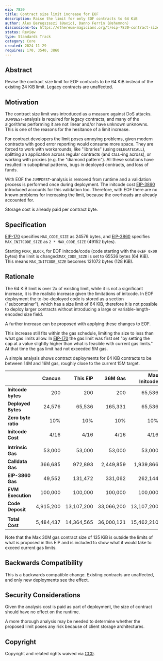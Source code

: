 ```yaml
---
eip: 7830
title: Contract size limit increase for EOF
description: Raise the limit for only EOF contracts to 64 KiB
author: Alex Beregszaszi (@axic), Danno Ferrin (@shemnon)
discussions-to: https://ethereum-magicians.org/t/eip-7830-contract-size-limit-increase-for-eof/21927
status: Review
type: Standards Track
category: Core
created: 2024-11-29
requires: 170, 3540, 3860
---
```


## Abstract

Revise the contract size limit for EOF contracts to be 64 KiB instead of the existing 24 KiB limit. Legacy contracts are unaffected.

## Motivation

The contract size limit was introduced as a measure against DoS attacks. `JUMPDEST`-analysis is required for legacy contracts, and many of the algorithms performing it are not linear and/or have unknown unknowns. This is one of the reasons for the hesitance of a limit increase.

For contract developers the limit poses annoying problems, given modern contracts with good error reporting would consume more space. They are forced to work with workarounds, like "libraries" (using `DELEGATECALL`), splitting an application across regular contracts (and `CALL`-ing across), or working with proxies (e.g. the "diamond pattern"). All these solutions have resulted in suboptimal patterns, bugs in deployed contracts, and loss of funds.

With EOF the `JUMPDEST`-analysis is removed from runtime and a validation process is performed once during deployment. The initcode cost [EIP-3860](./eip-3860.md) introduced accounts for this validation too. Therefore, with EOF there are no known problems for increasing the limit, because the overheads are already accounted for.

Storage cost is already paid per contract byte.

## Specification

[EIP-170](./eip-170.md) specifies `MAX_CODE_SIZE` as 24576 bytes, and [EIP-3860](./eip-3860.md) specifies `MAX_INITCODE_SIZE` as `2 * MAX_CODE_SIZE` (49152 bytes).

Starting `FORK_BLOCK`, for EOF initcode/code (code starting with the `0xEF 0x00` bytes) the limit is changed:`MAX_CODE_SIZE` is set to 65536 bytes (64 KiB). This means `MAX_INITCODE_SIZE` becomes 131072 bytes (128 KiB).

## Rationale

The 64 KiB limit is over 2x of existing limit, while it is not a significant increase, it is the realistic increase given the limitations of initcode. In EOF deployment the to-be-deployed code is stored as a section ("subcontainer"), which has a size limit of 64 KiB, therefore it is not possible to deploy larger contracts without introducing a large or variable-length-encoded size field.

A further increase can be proposed with applying these changes to EOF.

This increase still fits within the gas schedule, limiting the size to less than what gas limits allow.  In [EIP-170](./eip-170.md) the gas limit was first set "by setting the cap at a value slightly higher than what is feasible with current gas limits." At that time the gas limit had not exceeded 5M gas.

A simple analysis shows contract deployments for 64 KiB contracts to be between 14M and 16M gas, roughly close to the current 15M target.

|                     |    Cancun |   This EIP |    36M Gas | Max Initcode |
|---------------------|----------:|-----------:|-----------:|-------------:|
| **Initcode bytes**  |       200 |        200 |        200 |       65,536 |
| **Deployed Bytes**  |    24,576 |     65,536 |    165,331 |       65,536 |
| **Zero byte ratio** |       10% |        10% |        10% |          10% |
| **Initcode Cost**   |      4/16 |       4/16 |       4/16 |         4/16 |
|                     |           |            |            |              |
| **Intrinsic Gas**   |    53,000 |     53,000 |     53,000 |       53,000 |
| **Calldata Gas**    |   366,685 |    972,893 |  2,449,859 |    1,939,866 |
| **EIP-3860 Gas**    |    49,552 |    131,472 |    331,062 |      262,144 |
| **EVM Execution**   |   100,000 |    100,000 |    100,000 |      100,000 |
| **Code Deposit**    | 4,915,200 | 13,107,200 | 33,066,200 |   13,107,200 |
|                     |           |            |            |              |
| **Total Cost**      | 5,484,437 | 14,364,565 | 36,000,121 |   15,462,210 |

Note that the Max 30M gas contract size of 135 KiB is outside the limits of what is proposed in this EIP and is included to show what it would take to exceed current gas limits.

## Backwards Compatibility

This is a backwards compatible change. Existing contracts are unaffected, and only new deployments see the effect.

## Security Considerations

Given the analysis cost is paid as part of deployment, the size of contract should have no effect on the runtime.

A more thorough analysis may be needed to determine whether the proposed limit poses any risk because of client storage architectures.

## Copyright

Copyright and related rights waived via [CC0](../LICENSE.md).
